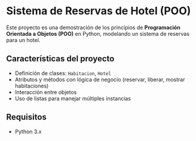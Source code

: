 # Sistema de Reservas de Hotel (POO)

Este proyecto es una demostración de los principios de **Programación Orientada a Objetos (POO)** en Python, 
modelando un sistema de reservas para un hotel.

## Características del proyecto

- Definición de clases: `Habitacion`, `Hotel`
- Atributos y métodos con lógica de negocio (reservar, liberar, mostrar habitaciones)
- Interacción entre objetos
- Uso de listas para manejar múltiples instancias

## Requisitos

- Python 3.x
